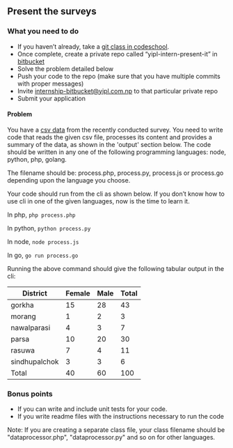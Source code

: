 ## Present the surveys

### What you need to do

* If you haven’t already, take a [git class in codeschool](https://www.codeschool.com/courses/try-git).
* Once complete, create a private repo called “yipl-intern-present-it” in [bitbucket](https://bitbucket.org)
* Solve the problem detailed below
* Push your code to the repo (make sure that you have multiple commits with proper messages)
* Invite internship-bitbucket@yipl.com.np to that particular private repo
* Submit your application

#### Problem

You have a [csv data](survey.csv) from the recently conducted survey. You need to write code that reads the given csv file, processes its content and provides a summary of the data, as shown in the 'output' section below. The code should be written in any one of the following programming languages: node, python, php, golang.

The filename should be: process.php, process.py, process.js or process.go depending upon the language you choose.

Your code should run from the cli as shown below. If you don’t know how to use cli in one of the given languages, now is the time to learn it.

In php,
`php process.php`

In python,
`python process.py`

In node,
`node process.js`

In go,
`go run process.go`

Running the above command should give the following tabular output in the cli:

|District |  Female | Male | Total |
| --- | --- | --- | --- |
|gorkha | 15 | 28 | 43 |
|morang | 1 | 2 | 3 |
|nawalparasi | 4 | 3 | 7 |
|parsa | 10 | 20 | 30 |
|rasuwa | 7 | 4 | 11 |
|sindhupalchok | 3 | 3 | 6 |
|Total | 40 | 60 | 100 |


### Bonus points

* If you can write and include unit tests for your code.
* If you write readme files with the instructions necessary to run the code

Note: If you are creating a separate class file, your class filename should be "dataprocessor.php", "dataprocessor.py" and so on for other languages.


